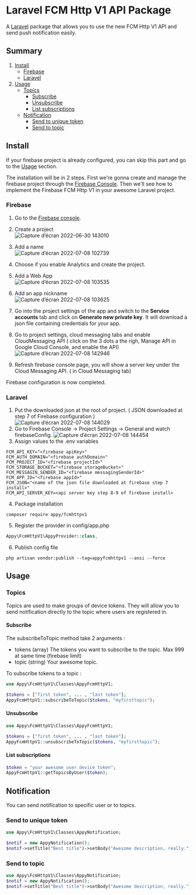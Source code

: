 # Laravel FCM Http V1 API Package

 A [Laravel](https://laravel.com/) package that allows you to use the new FCM Http V1 API and send push notification easily.  
 
 ## Summary
 1. [Install](https://github.com/agence-appy/fcmhttpv1/edit/master/README.md#install)
    - [Firebase](https://github.com/agence-appy/fcmhttpv1/edit/master/README.md#firebase)
    - [Laravel](https://github.com/agence-appy/fcmhttpv1/edit/master/README.md#laravel)
 2. [Usage](https://github.com/agence-appy/fcmhttpv1/edit/master/README.md#usage)
    - [Topics](https://github.com/agence-appy/fcmhttpv1/edit/master/README.md#firebase)
      - [Subscribe](https://github.com/agence-appy/fcmhttpv1/edit/master/README.md#subscribe)
      - [Unsubscribe](https://github.com/agence-appy/fcmhttpv1/edit/master/README.md#unsubscribe)
      - [List subscriptions](https://github.com/agence-appy/fcmhttpv1/edit/master/README.md#list-subscriptions)
    - [Notification](https://github.com/agence-appy/fcmhttpv1/edit/master/README.md#notification)
      - [Send to unique token](https://github.com/agence-appy/fcmhttpv1/edit/master/README.md#send-to-unique-token)
      - [Send to topic](https://github.com/agence-appy/fcmhttpv1/edit/master/README.md#send-to-topic)
 
 ## Install
If your firebase project is already configured, you can skip this part and go to the [Usage](https://github.com/agence-appy/fcmhttpv1/edit/master/README.md#usage) section.  

The installation will be in 2 steps. First we're gonna create and manage the firebase project through the [Firebase Console](https://console.firebase.google.com/u/0/). Then we'll see how to implement the Firebase FCM Http V1 in your awesome Laravel project.


### Firebase

1. Go to the [Firebase console](https://console.firebase.google.com/u/0/).

2. Create a project  
![Capture d’écran 2022-06-30 143010](https://user-images.githubusercontent.com/92929363/177950500-c2ab7f98-1593-461e-82c5-7d2065474e74.png)
3. Add a name    
![Capture d’écran 2022-07-08 102739](https://user-images.githubusercontent.com/92929363/177950903-4b0ade29-2ce4-423f-980c-299444549030.png)
4. Choose if you enable Analytics and create the project.  
5. Add a Web App  
![Capture d’écran 2022-07-08 103535](https://user-images.githubusercontent.com/92929363/177952387-b80d53e3-53f4-45b4-9050-e849b58e4e24.png)
6. Add an app nickname   
![Capture d’écran 2022-07-08 103625](https://user-images.githubusercontent.com/92929363/177952640-df8a5b86-7ce6-483e-9baf-a97751343378.png)
7. Go into the project settings of the app and switch to the **Service accounts** tab and click on **Generate new private key**. It will download a json file containing credentials for your app.
8. Go to project settings, cloud messaging tabs and enable CloudMessaging API ( click on the 3 dots a the righ, Manage API in Google Cloud Console, and enable the API)  
![Capture d’écran 2022-07-08 142946](https://user-images.githubusercontent.com/92929363/177992435-e29223f7-6189-4052-baa1-c0455b2cc092.png)
9. Refresh firebase console page, you will show a server key under the Cloud Messaging API. ( in Cloud Messaging tab)

Firebase configuration is now completed.


### Laravel

1. Put the downloaded json at the root of project. ( JSON downloaded at step 7 of Firebase configuration )  
![Capture d’écran 2022-07-08 144029](https://user-images.githubusercontent.com/92929363/177993938-910ddac2-0472-45f3-9c30-3568e0e0244b.png)
2. Go to Firebase Console -> Project Settings -> General and watch firebaseConfig.
![Capture d’écran 2022-07-08 144454](https://user-images.githubusercontent.com/92929363/177994579-978d7fbc-5d23-4302-a66e-9d86edb8eb76.png)
3. Assign values to the .env variables

```env
FCM_API_KEY="<firebase apiKey>"
FCM_AUTH_DOMAIN="<firebase authDomain>"
FCM_PROJECT_ID="<firebase projectId>"
FCM_STORAGE_BUCKET="<firebase storageBucket>"
FCM_MESSAGIN_SENDER_ID="<firebase messagingSenderId>"
FCM_APP_ID="<firebase appId>"
FCM_JSON="<name of the json file downloaded at firebase step 7 install>"
FCM_API_SERVER_KEY=<api server key step 8-9 of firebase install>
```
4. Package installation
```
composer require appy/fcmhttpv1
```

5. Register the provider in config/app.php

```php
Appy\FcmHttpV1\AppyProvider::class,
```

6. Publish config file
```
php artisan vendor:publish --tag=appyfcmhttpv1 --ansi --force
```

## Usage

### Topics

Topics are used to make groups of device tokens. They will allow you to send notification directly to the topic where users are registered in.

#### Subscribe

The subscribeToTopic method take 2 arguments :
  - tokens (array) The tokens you want to subscribe to the topic. Max 999 at same time (firebase limit)
  - topic (string) Your awesome topic.
  
To subscribe tokens to a topic :

```php
use Appy\FcmHttpV1\Classes\AppyFcmHttpV1;

$tokens = ["first token", ... , "last token"];
AppyFcmHttpV1::subscribeToTopic($tokens, "myfirsttopic");
```
#### Unsubscribe

```php
use Appy\FcmHttpV1\Classes\AppyFcmHttpV1;

$tokens = ["first token", ... , "last token"];
AppyFcmHttpV1::unsubscribeToTopic($tokens, "myfirsttopic");
```

#### List subscriptions

```php
$token = "your awesome user device token";
AppyFcmHttpV1::getTopicsByUser($token);
```

## Notification

You can send notification to specific user or to topics.

### Send to unique token
```php
use Appy\FcmHttpV1\Classes\AppyNotification;

$notif = new AppyNotification();
$notif->setTitle("Best title")->setBody("Awesome description, really.")->setIcon("icon.png")->setToken("your user token")->send();
```

### Send to topic
```php
use Appy\FcmHttpV1\Classes\AppyNotification;
$notif = new AppyNotification();
$notif->setTitle("Best title")->setBody("Awesome description, really.")->setIcon("icon.png")->setTopic("awesome")->send();
```

